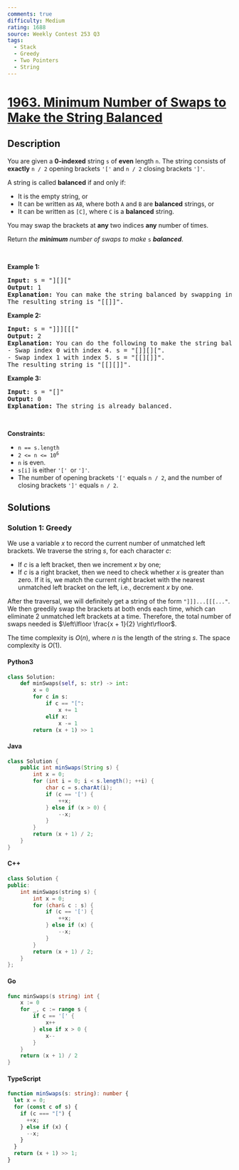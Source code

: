 ```yaml
---
comments: true
difficulty: Medium
rating: 1688
source: Weekly Contest 253 Q3
tags:
  - Stack
  - Greedy
  - Two Pointers
  - String
---
```


<!-- problem:start -->

# [1963. Minimum Number of Swaps to Make the String Balanced](https://leetcode.com/problems/minimum-number-of-swaps-to-make-the-string-balanced)


## Description

<!-- description:start -->

<p>You are given a <strong>0-indexed</strong> string <code>s</code> of <strong>even</strong> length <code>n</code>. The string consists of <strong>exactly</strong> <code>n / 2</code> opening brackets <code>&#39;[&#39;</code> and <code>n / 2</code> closing brackets <code>&#39;]&#39;</code>.</p>

<p>A string is called <strong>balanced</strong> if and only if:</p>

<ul>
	<li>It is the empty string, or</li>
	<li>It can be written as <code>AB</code>, where both <code>A</code> and <code>B</code> are <strong>balanced</strong> strings, or</li>
	<li>It can be written as <code>[C]</code>, where <code>C</code> is a <strong>balanced</strong> string.</li>
</ul>

<p>You may swap the brackets at <strong>any</strong> two indices <strong>any</strong> number of times.</p>

<p>Return <em>the <strong>minimum</strong> number of swaps to make </em><code>s</code> <em><strong>balanced</strong></em>.</p>

<p>&nbsp;</p>
<p><strong class="example">Example 1:</strong></p>

<pre>
<strong>Input:</strong> s = &quot;][][&quot;
<strong>Output:</strong> 1
<strong>Explanation:</strong> You can make the string balanced by swapping index 0 with index 3.
The resulting string is &quot;[[]]&quot;.
</pre>

<p><strong class="example">Example 2:</strong></p>

<pre>
<strong>Input:</strong> s = &quot;]]][[[&quot;
<strong>Output:</strong> 2
<strong>Explanation:</strong> You can do the following to make the string balanced:
- Swap index 0 with index 4. s = &quot;[]][][&quot;.
- Swap index 1 with index 5. s = &quot;[[][]]&quot;.
The resulting string is &quot;[[][]]&quot;.
</pre>

<p><strong class="example">Example 3:</strong></p>

<pre>
<strong>Input:</strong> s = &quot;[]&quot;
<strong>Output:</strong> 0
<strong>Explanation:</strong> The string is already balanced.
</pre>

<p>&nbsp;</p>
<p><strong>Constraints:</strong></p>

<ul>
	<li><code>n == s.length</code></li>
	<li><code>2 &lt;= n &lt;= 10<sup>6</sup></code></li>
	<li><code>n</code> is even.</li>
	<li><code>s[i]</code> is either <code>&#39;[&#39; </code>or <code>&#39;]&#39;</code>.</li>
	<li>The number of opening brackets <code>&#39;[&#39;</code> equals <code>n / 2</code>, and the number of closing brackets <code>&#39;]&#39;</code> equals <code>n / 2</code>.</li>
</ul>

<!-- description:end -->

## Solutions

<!-- solution:start -->

### Solution 1: Greedy

We use a variable $x$ to record the current number of unmatched left brackets. We traverse the string $s$, for each character $c$:

- If $c$ is a left bracket, then we increment $x$ by one;
- If $c$ is a right bracket, then we need to check whether $x$ is greater than zero. If it is, we match the current right bracket with the nearest unmatched left bracket on the left, i.e., decrement $x$ by one.

After the traversal, we will definitely get a string of the form `"]]]...[[[..."`. We then greedily swap the brackets at both ends each time, which can eliminate $2$ unmatched left brackets at a time. Therefore, the total number of swaps needed is $\left\lfloor \frac{x + 1}{2} \right\rfloor$.

The time complexity is $O(n)$, where $n$ is the length of the string $s$. The space complexity is $O(1)$.

<!-- tabs:start -->

#### Python3

```python
class Solution:
    def minSwaps(self, s: str) -> int:
        x = 0
        for c in s:
            if c == "[":
                x += 1
            elif x:
                x -= 1
        return (x + 1) >> 1
```

#### Java

```java
class Solution {
    public int minSwaps(String s) {
        int x = 0;
        for (int i = 0; i < s.length(); ++i) {
            char c = s.charAt(i);
            if (c == '[') {
                ++x;
            } else if (x > 0) {
                --x;
            }
        }
        return (x + 1) / 2;
    }
}
```

#### C++

```cpp
class Solution {
public:
    int minSwaps(string s) {
        int x = 0;
        for (char& c : s) {
            if (c == '[') {
                ++x;
            } else if (x) {
                --x;
            }
        }
        return (x + 1) / 2;
    }
};
```

#### Go

```go
func minSwaps(s string) int {
	x := 0
	for _, c := range s {
		if c == '[' {
			x++
		} else if x > 0 {
			x--
		}
	}
	return (x + 1) / 2
}
```

#### TypeScript

```ts
function minSwaps(s: string): number {
  let x = 0;
  for (const c of s) {
    if (c === "[") {
      ++x;
    } else if (x) {
      --x;
    }
  }
  return (x + 1) >> 1;
}
```

<!-- tabs:end -->

<!-- solution:end -->

<!-- problem:end -->

